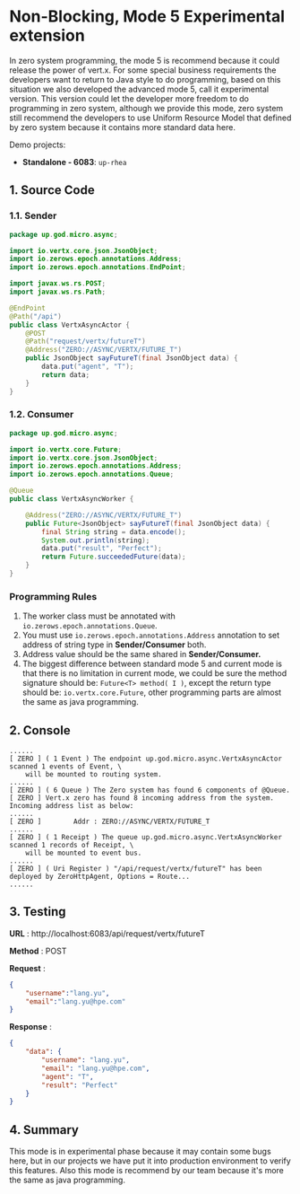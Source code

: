 # Non-Blocking, Mode 5 Experimental extension

In zero system programming, the mode 5 is recommend because it could release the power of vert.x. For some special
business requirements the developers want to return to Java style to do programming, based on this situation we also
developed the advanced mode 5, call it experimental version. This version could let the developer more freedom to do
programming in zero system, although we provide this mode, zero system still recommend the developers to use Uniform
Resource Model that defined by zero system because it contains more standard data here.

Demo projects:

* **Standalone - 6083**: `up-rhea`

## 1. Source Code

### 1.1. Sender

```java
package up.god.micro.async;

import io.vertx.core.json.JsonObject;
import io.zerows.epoch.annotations.Address;
import io.zerows.epoch.annotations.EndPoint;

import javax.ws.rs.POST;
import javax.ws.rs.Path;

@EndPoint
@Path("/api")
public class VertxAsyncActor {
    @POST
    @Path("request/vertx/futureT")
    @Address("ZERO://ASYNC/VERTX/FUTURE_T")
    public JsonObject sayFutureT(final JsonObject data) {
        data.put("agent", "T");
        return data;
    }
}
```

### 1.2. Consumer

```java
package up.god.micro.async;

import io.vertx.core.Future;
import io.vertx.core.json.JsonObject;
import io.zerows.epoch.annotations.Address;
import io.zerows.epoch.annotations.Queue;

@Queue
public class VertxAsyncWorker {

    @Address("ZERO://ASYNC/VERTX/FUTURE_T")
    public Future<JsonObject> sayFutureT(final JsonObject data) {
        final String string = data.encode();
        System.out.println(string);
        data.put("result", "Perfect");
        return Future.succeededFuture(data);
    }
}
```

### Programming Rules

1. The worker class must be annotated with `io.zerows.epoch.annotations.Queue`.
2. You must use `io.zerows.epoch.annotations.Address` annotation to set address of string type in **Sender/Consumer** both.
3. Address value should be the same shared in **Sender/Consumer.**
4. The biggest difference between standard mode 5 and current mode is that there is no limitation in current mode, we
   could be sure the method signature should be: `Future<T> method( I )`, except the return type should
   be: `io.vertx.core.Future`, other programming parts are almost the same as java programming.

## 2. Console

```shell
......
[ ZERO ] ( 1 Event ) The endpoint up.god.micro.async.VertxAsyncActor scanned 1 events of Event, \
    will be mounted to routing system.
......
[ ZERO ] ( 6 Queue ) The Zero system has found 6 components of @Queue.
[ ZERO ] Vert.x zero has found 8 incoming address from the system. Incoming address list as below: 
......
[ ZERO ]        Addr : ZERO://ASYNC/VERTX/FUTURE_T
......
[ ZERO ] ( 1 Receipt ) The queue up.god.micro.async.VertxAsyncWorker scanned 1 records of Receipt, \
    will be mounted to event bus.
......
[ ZERO ] ( Uri Register ) "/api/request/vertx/futureT" has been deployed by ZeroHttpAgent, Options = Route...
......
```

## 3. Testing

**URL** : http://localhost:6083/api/request/vertx/futureT

**Method** : POST

**Request** :

```json
{
	"username":"lang.yu",
	"email":"lang.yu@hpe.com"
}
```

**Response** :

```json
{
    "data": {
        "username": "lang.yu",
        "email": "lang.yu@hpe.com",
        "agent": "T",
        "result": "Perfect"
    }
}
```

## 4. Summary

This mode is in experimental phase because it may contain some bugs here, but in our projects we have put it into
production environment to verify this features. Also this mode is recommend by our team because it's more the same as
java programming.



